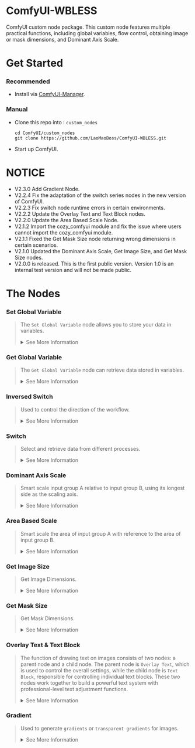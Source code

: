 # ComfyUI-WBLESS
ComfyUI custom node package. This custom node features multiple practical functions, including global variables, flow control, obtaining image or mask dimensions, and Dominant Axis Scale.
# Get Started
### Recommended
- Install via [ComfyUI-Manager](https://github.com/Comfy-Org/ComfyUI-Manager).
### Manual
- Clone this repo into : `custom_nodes`
   ```
   cd ComfyUI/custom_nodes
   git clone https://github.com/LaoMaoBoss/ComfyUI-WBLESS.git
   ```
- Start up ComfyUI.
# NOTICE
- V2.3.0 Add Gradient Node.
- V2.2.4 Fix the adaptation of the switch series nodes in the new version of ComfyUI.
- V2.2.3 Fix switch node runtime errors in certain environments.
- V2.2.2 Update the Overlay Text and Text Block nodes.
- V2.2.0 Update the Area Based Scale Node.
- V2.1.2 Import the cozy_comfyui module and fix the issue where users cannot import the cozy_comfyui module.
- V2.1.1 Fixed the Get Mask Size node returning wrong dimensions in certain scenarios.
- V2.1.0 Updated the Dominant Axis Scale, Get Image Size, and Get Mask Size nodes.
- V2.0.0 is released. This is the first public version. Version 1.0 is an internal test version and will not be made public.
# The Nodes
### Set Global Variable
> The `Set Global Variable` node allows you to store your data in variables.
> <details>
> <summary>See More Information</summary>
>
> - The `Input` and `Output` nodes form a direct pipeline for better integration within workflows.
> - The `variable data` is used for inputting variable values.
> - `Scope` is used to set the order in which variables are obtained. You just need to connect them in sequence one after another.
> - `variable_name` Here you can set the name of your variable.
><img width="800" height="457" alt="image" src="https://github.com/user-attachments/assets/e5cdebc6-febd-4d1f-8535-4d26da658ef1" />
>
> </details> 
### Get Global Variable
> The `Get Global Variable` node can retrieve data stored in variables.
> <details>
> <summary>See More Information</summary>
>
> - The `Input` and `Output` nodes form a direct pipeline for better integration within workflows.
> - `variable data` is used for outputting the variable's value.
> - `Scope` is used to set the order in which variables are obtained. You just need to connect them in sequence one after another.
> - `variable_name` Here you can specify the variable you want to retrieve.
><img width="721" height="409" alt="image" src="https://github.com/user-attachments/assets/c49fc13b-be0c-4a5c-a9c1-c4e0034e3880" />
>
> </details> 
### Inversed Switch
> Used to control the direction of the workflow.
> <details>
> <summary>See More Information</summary>
>
> - Connect the main workflow to the `Input` interface, then connect the `Output` to different branch workflows. By controlling the `path` value of the node, you can determine which branch the workflow will take.
> - This node needs to be used in conjunction with `Switch`.
> - The core logic of this node draws inspiration from [ComfyUI-Impact-Pack](https://github.com/ltdrdata/ComfyUI-Impact-Pack?tab=readme-ov-file). We would like to express our gratitude to the author of `ComfyUI-Impact-Pack` here.
><img width="4507" height="2165" alt="workflow" src="https://github.com/user-attachments/assets/9a0cc5fe-e7fb-46c7-8751-4a11445433a3" />
>
> </details> 
### Switch
> Select and retrieve data from different processes.
> <details>
> <summary>See More Information</summary>
>
> - This node is usually used in conjunction with the `Inversed Switch` node; of course, you can also use it independently.
> - The `Input` interface connects to different branch workflows, while the `Output` interface will output data from the corresponding workflow based on the value of `path`.
><img width="1088" height="471" alt="image" src="https://github.com/user-attachments/assets/3a228452-94fa-4cee-b558-d2ccf2ca4ffa" />
>
> </details> 
### Dominant Axis Scale
> Smart scale input group A relative to input group B, using its longest side as the scaling axis.
> <details>
> <summary>See More Information</summary>
>
> - Height a, Width a — these are the input dimensions you need to scale.
> - Height b, Width b — these reference dimensions serve as the scaling baseline, which you can conceptualize as canvas dimensions.
> - ratio — Input your scaling factor here.
> - The output Width, Height, and scale_ratio govern different output formats.
><img width="3303" height="1224" alt="workflow (1)" src="https://github.com/user-attachments/assets/8c286089-8346-47e1-94a4-f757997d0e9a" />
>
> </details>
### Area Based Scale
> Smart scale the area of input group A with reference to the area of input group B.
> <details>
> <summary>See More Information</summary>
>
> - Height a, Width a — these are the input dimensions you need to scale.
> - Height b, Width b — these reference dimensions serve as the scaling baseline, which you can conceptualize as canvas dimensions.
> - ratio — Input your scaling factor here.
> - The output Width, Height, and scale_ratio govern different output formats.
> - cap_threshold — the upper scaling limit threshold, beyond which the object will not scale any.
> - enable_cap — threshold activation switch.
><img width="3467" height="1237" alt="Area_Based_Scale_demo" src="https://github.com/user-attachments/assets/8b257d09-aea3-4f03-bd5c-d148cd8832c3" />
>
> </details>
### Get Image Size
> Get Image Dimensions.
> <details>
> <summary>See More Information</summary>
>
><img width="509" height="348" alt="image" src="https://github.com/user-attachments/assets/0f2121c4-0641-4fb2-aaaf-48fac71d0fbb" />
>
> </details>
### Get Mask Size
> Get Mask Dimensions.
> <details>
> <summary>See More Information</summary>
>
><img width="757" height="527" alt="image" src="https://github.com/user-attachments/assets/935a2181-1113-4217-aa2c-eb11340463bf" />
>
> </details> 
### Overlay Text & Text Block
> The function of drawing text on images consists of two nodes: a parent node and a child node. The parent node is `Overlay Text`, which is used to control the overall settings, while the child node is `Text Block`, responsible for controlling individual text blocks. These two nodes work together to build a powerful text system with professional-level text adjustment functions.
> <details>
> <summary>See More Information</summary>
>
> - The `text_block` input of `Overlay Text` is used to connect `text blocks`. If multiple styles need to be controlled separately, connect multiple `text blocks`.
><img width="2543" height="2032" alt="workflow (4)" src="https://github.com/user-attachments/assets/bfb779b7-fe4e-4a84-956e-2c18db2af401" />
>
> </details>
### Gradient
> Used to generate `gradients` or `transparent gradients` for images.
> <details>
> <summary>See More Information</summary>
>
> - `gradient_type` is used to set the gradient style.
> - `rotation_angle` is used to set the gradient direction.
> - The `position` series settings are used to control the gradient effect in detail.
> - The `color` series settings are used to set gradient colors.
> - The `alpha` series settings are used to set gradient transparency.
> - The `mask` output port will output the corresponding `mask` based on the transparent gradient.
><img width="1431" height="927" alt="workflow" src="https://github.com/user-attachments/assets/0cc2c934-1faf-4495-a521-6873d5b7c00a" />
>
> </details>
